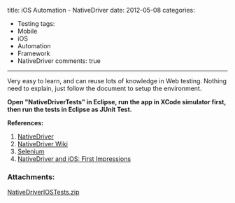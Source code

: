 title: iOS Automation - NativeDriver
date: 2012-05-08
categories:
- Testing
tags:
- Mobile
- iOS
- Automation
- Framework
- NativeDriver
comments: true
---

Very easy to learn, and can reuse lots of knowledge in Web testing.
Nothing need to explain, just follow the document to setup the environment.

**Open "NativeDriverTests" in Eclipse, run the app in XCode simulator first, then run the tests in Eclipse as JUnit Test.**

**References:**
1. [NativeDriver](http://code.google.com/p/nativedriver)
2. [NativeDriver Wiki](http://code.google.com/p/nativedriver/w/list)
3. [Selenium](http://code.google.com/p/selenium/)
4. [NativeDriver and iOS: First Impressions](http://electronicingenuity.com/nativedriver-ios-first-impressions)

### Attachments:

[NativeDriverIOSTests.zip](https://raw.githubusercontent.com/hy1984427/hy1984427.github.io/master/documents/NativeDriverIOSTests.zip)